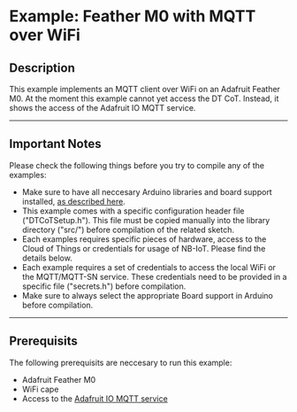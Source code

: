 # Example: Feather M0 with MQTT over WiFi

## Description
This example implements an MQTT client over WiFi on an Adafruit Feather M0. At the moment this example cannot yet access the DT CoT. Instead, it shows the access of the Adafruit IO MQTT service.

-------------------------------------------------------------------------------
## Important Notes
Please check the following things before you try to compile any of the examples:
* Make sure to have all neccesary Arduino libraries and board support installed, [as described here](../../mainpage.md).
* This example comes with a specific configuration header file ("DTCoTSetup.h"). This file must be copied manually into the library directory ("src/") before compilation of the related sketch.
* Each examples requires specific pieces of hardware, access to the Cloud of Things or credentials for usage of NB-IoT. Please find the details below.
* Each example requires a set of credentials to access the local WiFi or the MQTT/MQTT-SN service. These credentials need to be provided in a specific file ("secrets.h") before compilation.
* Make sure to always select the appropriate Board support in Arduino before compilation.

-------------------------------------------------------------------------------
## Prerequisits

The following prerequisits are neccesary to run this example:
* Adafruit Feather M0
* WiFi cape
* Access to the [Adafruit IO MQTT service](https://learn.adafruit.com/adafruit-io/mqtt-api)


